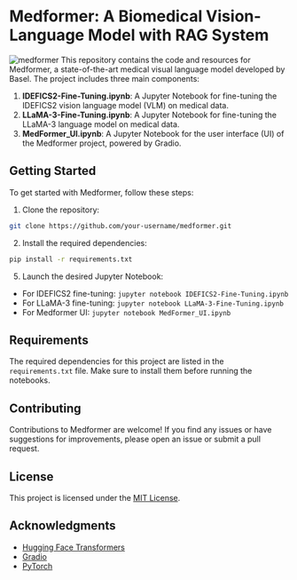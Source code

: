 # Medformer: A Biomedical Vision-Language Model with RAG System
![medformer](https://github.com/Basel-anaya/MedFormer-lite/assets/81964452/569de6e0-b893-4897-8dc1-8d0392911b74)
This repository contains the code and resources for Medformer, a state-of-the-art medical visual language model developed by Basel. The project includes three main components:

1. **IDEFICS2-Fine-Tuning.ipynb**: A Jupyter Notebook for fine-tuning the IDEFICS2 vision language model (VLM) on medical data.
2. **LLaMA-3-Fine-Tuning.ipynb**: A Jupyter Notebook for fine-tuning the LLaMA-3 language model on medical data.
3. **MedFormer_UI.ipynb**: A Jupyter Notebook for the user interface (UI) of the Medformer project, powered by Gradio.

## Getting Started

To get started with Medformer, follow these steps:

1. Clone the repository:
```bash
git clone https://github.com/your-username/medformer.git
```
2. Install the required dependencies:
```bash  
pip install -r requirements.txt
```
5. Launch the desired Jupyter Notebook:

- For IDEFICS2 fine-tuning: `jupyter notebook IDEFICS2-Fine-Tuning.ipynb`
- For LLaMA-3 fine-tuning: `jupyter notebook LLaMA-3-Fine-Tuning.ipynb`
- For Medformer UI: `jupyter notebook MedFormer_UI.ipynb`

## Requirements

The required dependencies for this project are listed in the `requirements.txt` file. Make sure to install them before running the notebooks.

## Contributing

Contributions to Medformer are welcome! If you find any issues or have suggestions for improvements, please open an issue or submit a pull request.

## License

This project is licensed under the [MIT License](LICENSE).

## Acknowledgments

- [Hugging Face Transformers](https://github.com/huggingface/transformers)
- [Gradio](https://github.com/gradio-app/gradio)
- [PyTorch](https://github.com/pytorch/pytorch)

